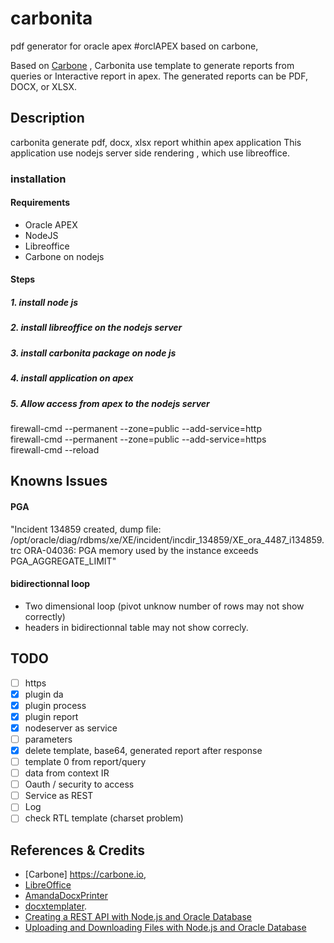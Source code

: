# carbonita
pdf  generator for oracle apex #orclAPEX based on carbone, 

Based on [Carbone](https://carbone.io)  , Carbonita use template to generate reports from queries or Interactive report in apex.
The generated reports can be PDF, DOCX, or XLSX.

## Description
carbonita generate pdf, docx, xlsx report whithin apex application 
This application use nodejs server side rendering , which use libreoffice.

### installation 
#### Requirements
- Oracle APEX 
- NodeJS
- Libreoffice
- Carbone on nodejs


#### Steps
##### 1. install node js 
##### 2. install libreoffice on the nodejs server
##### 3. install carbonita package on node js
##### 4. install application on apex 
##### 5. Allow access from apex to the nodejs server 
firewall-cmd --permanent --zone=public --add-service=http  
firewall-cmd --permanent --zone=public --add-service=https  
firewall-cmd --reload 

##  Knowns Issues
#### PGA 
"Incident 134859 created, dump file: /opt/oracle/diag/rdbms/xe/XE/incident/incdir_134859/XE_ora_4487_i134859.trc
ORA-04036: PGA memory used by the instance exceeds PGA_AGGREGATE_LIMIT"
#### bidirectionnal loop 
- Two dimensional loop (pivot unknow number of rows may not show correctly)
- headers in bidirectionnal table may not show correcly.

## TODO
- [ ] https
- [x] plugin da
- [x] plugin process
- [x] plugin report
- [x] nodeserver  as service
- [ ] parameters
- [x] delete template, base64, generated report after response 
- [ ] template 0 from report/query
- [ ] data from context IR 
- [ ] Oauth / security to access
- [ ] Service as REST
- [ ] Log
- [ ] check RTL template (charset problem)

## References & Credits
- [Carbone] https://carbone.io, 
- [LibreOffice](https://www.libreoffice.org/)
- [AmandaDocxPrinter](https://github.com/aldocano29/AmandaDocxPrinter)
- [docxtemplater](https://github.com/open-xml-templating/docxtemplater).
- [Creating a REST API with Node.js and Oracle Database](https://jsao.io/2018/03/creating-a-rest-api-with-node-js-and-oracle-database/)
- [Uploading and Downloading Files with Node.js and Oracle Database](https://jsao.io/2019/06/uploading-and-downloading-files-with-node-js-and-oracle-database)

